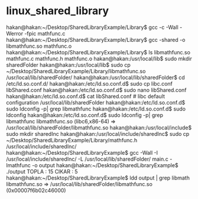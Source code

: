 # linux_shared_library

hakan@hakan:~/Desktop/SharedLibraryExample/Library$ gcc -c -Wall -Werror -fpic mathfunc.c
hakan@hakan:~/Desktop/SharedLibraryExample/Library$ gcc -shared -o libmathfunc.so mathfunc.o
hakan@hakan:~/Desktop/SharedLibraryExample/Library$ ls
libmathfunc.so  mathfunc.c  mathfunc.h  mathfunc.o
hakan@hakan:/usr/local/lib$ sudo mkdir sharedFolder
hakan@hakan:/usr/local/lib$ sudo cp ~/Desktop/SharedLibraryExample/Library/libmathfunc.so /usr/local/lib/sharedFolder/
hakan@hakan:/usr/local/lib/sharedFolder$ cd /etc/ld.so.conf.d/
hakan@hakan:/etc/ld.so.conf.d$ sudo cp libc.conf libShared.conf
hakan@hakan:/etc/ld.so.conf.d$ sudo nano libShared.conf 
hakan@hakan:/etc/ld.so.conf.d$ cat libShared.conf 
                                # libc default configuration
                                /usr/local/lib/sharedFolder
hakan@hakan:/etc/ld.so.conf.d$ sudo ldconfig -p| grep libmathfunc 
hakan@hakan:/etc/ld.so.conf.d$ sudo ldconfig 
hakan@hakan:/etc/ld.so.conf.d$ sudo ldconfig -p| grep libmathfunc 
	libmathfunc.so (libc6,x86-64) => /usr/local/lib/sharedFolder/libmathfunc.so
hakan@hakan:/usr/local/include$ sudo mkdir sharedInc
hakan@hakan:/usr/local/include/sharedInc$ sudo cp ~/Desktop/SharedLibraryExample/Library/mathfunc.h /usr/local/include/sharedInc/
hakan@hakan:~/Desktop/SharedLibraryExample$ gcc -Wall -I /usr/local/include/sharedInc/ -L /usr/local/lib/sharedFolder/ main.c -lmathfunc -o output 
hakan@hakan:~/Desktop/SharedLibraryExample$ ./output 
                                          TOPLA : 15
                                          CIKAR : 5
hakan@hakan:~/Desktop/SharedLibraryExample$ ldd output | grep libmath
	libmathfunc.so => /usr/local/lib/sharedFolder/libmathfunc.so (0x00007f6b02c46000)


